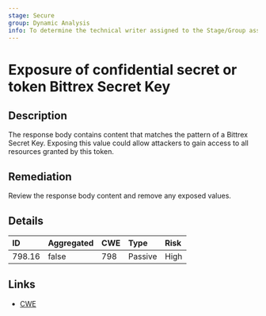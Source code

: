 ```yaml
---
stage: Secure
group: Dynamic Analysis
info: To determine the technical writer assigned to the Stage/Group associated with this page, see https://about.gitlab.com/handbook/product/ux/technical-writing/#assignments
---
```


# Exposure of confidential secret or token Bittrex Secret Key

## Description

The response body contains content that matches the pattern of a Bittrex Secret Key.
Exposing this value could allow attackers to gain access to all resources granted by this token.

## Remediation

Review the response body content and remove any exposed values.

## Details

| ID | Aggregated | CWE | Type | Risk |
|:---|:--------|:--------|:--------|:--------|
| 798.16 | false | 798 | Passive | High |

## Links

- [CWE](https://cwe.mitre.org/data/definitions/798.html)
